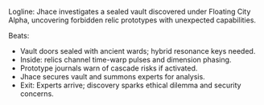﻿---
series: 4
novella: 3
file: S4N3_CH07
type: chapter
pov: Jhace
setting: Lost relic vault â€“ mystery expedition
word_target_min: 1201
word_target_max: 2299
status: outline
---
Logline: Jhace investigates a sealed vault discovered under Floating City Alpha, uncovering forbidden relic prototypes with unexpected capabilities.

Beats:
- Vault doors sealed with ancient wards; hybrid resonance keys needed.
- Inside: relics channel time-warp pulses and dimension phasing.
- Prototype journals warn of cascade risks if activated.
- Jhace secures vault and summons experts for analysis.
- Exit: Experts arrive; discovery sparks ethical dilemma and security concerns.